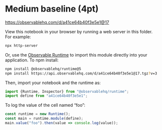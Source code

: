 # Medium baseline (4pt)

https://observablehq.com/d/a41ce64b40f3e5e1@17

View this notebook in your browser by running a web server in this folder. For
example:

~~~sh
npx http-server
~~~

Or, use the [Observable Runtime](https://github.com/observablehq/runtime) to
import this module directly into your application. To npm install:

~~~sh
npm install @observablehq/runtime@5
npm install https://api.observablehq.com/d/a41ce64b40f3e5e1@17.tgz?v=3
~~~

Then, import your notebook and the runtime as:

~~~js
import {Runtime, Inspector} from "@observablehq/runtime";
import define from "a41ce64b40f3e5e1";
~~~

To log the value of the cell named “foo”:

~~~js
const runtime = new Runtime();
const main = runtime.module(define);
main.value("foo").then(value => console.log(value));
~~~
